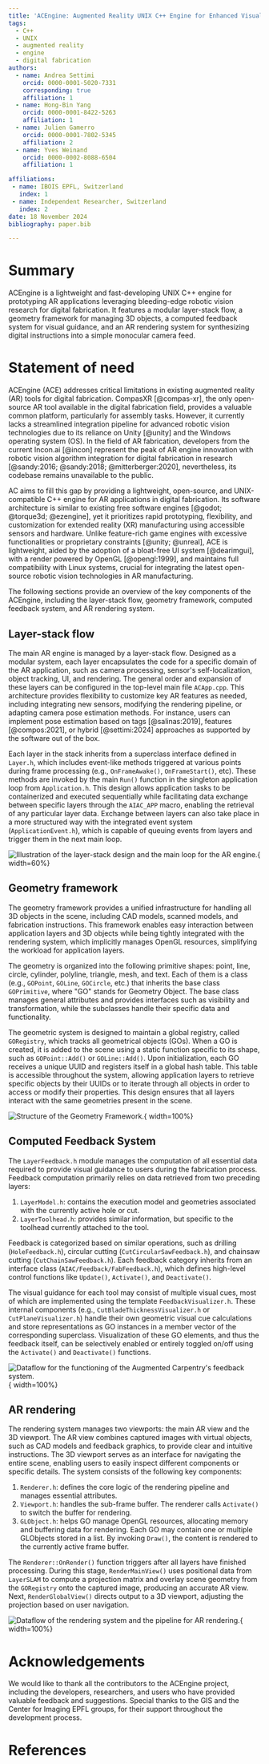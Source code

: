 ```yaml
---
title: 'ACEngine: Augmented Reality UNIX C++ Engine for Enhanced Visual Guidance in Digital Fabrication'
tags:
  - C++
  - UNIX
  - augmented reality
  - engine
  - digital fabrication
authors:
  - name: Andrea Settimi
    orcid: 0000-0001-5020-7331
    corresponding: true
    affiliation: 1
  - name: Hong-Bin Yang
    orcid: 0000-0001-8422-5263
    affiliation: 1
  - name: Julien Gamerro
    orcid: 0000-0001-7802-5345
    affiliation: 2
  - name: Yves Weinand
    orcid: 0000-0002-8088-6504
    affiliation: 1

affiliations:
 - name: IBOIS EPFL, Switzerland
   index: 1
 - name: Independent Researcher, Switzerland
   index: 2
date: 18 November 2024
bibliography: paper.bib

---
```


# Summary

ACEngine is a lightweight and fast-developing UNIX C++ engine for prototyping AR applications leveraging bleeding-edge robotic vision research for digital fabrication. It features a modular layer-stack flow, a geometry framework for managing 3D objects, a computed feedback system for visual guidance, and an AR rendering system for synthesizing digital instructions into a simple monocular camera feed.

# Statement of need

ACEngine (ACE) addresses critical limitations in existing augmented reality (AR) tools for digital fabrication. CompasXR [@compas-xr], the only open-source AR tool available in the digital fabrication field, provides a valuable common platform, particularly for assembly tasks. However, it currently lacks a streamlined integration pipeline for advanced robotic vision technologies due to its reliance on Unity [@unity] and the Windows operating system (OS). In the field of AR fabrication, developers from the current Incon.ai [@incon] represent the peak of AR engine innovation with robotic vision algorithm integration for digital fabrication in research [@sandy:2016; @sandy:2018; @mitterberger:2020], nevertheless, its codebase remains unavailable to the public.

AC aims to fill this gap by providing a lightweight, open-source, and UNIX-compatible C++ engine for AR applications in digital fabrication. Its software architecture is similar to existing free software engines [@godot; @torque3d; @ezengine], yet it prioritizes rapid prototyping, flexibility, and customization for extended reality (XR) manufacturing using accessible sensors and hardware. Unlike feature-rich game engines with excessive functionalities or proprietary constraints [@unity; @unreal], ACE is lightweight, aided by the adoption of a bloat-free UI system [@dearimgui], with a render powered by OpenGL [@opengl:1999], and maintains full compatibility with Linux systems, crucial for integrating the latest open-source robotic vision technologies in AR manufacturing.

The following sections provide an overview of the key components of the ACEngine, including the layer-stack flow, geometry framework, computed feedback system, and AR rendering system.

## Layer-stack flow

The main AR engine is managed by a layer-stack flow. Designed as a modular system, each layer encapsulates the code for a specific domain of the AR application, such as camera processing, sensor's self-localization, object tracking, UI, and rendering. The general order and expansion of these layers can be configured in the top-level main file `ACApp.cpp`. This architecture provides flexibility to customize key AR features as needed, including integrating new sensors, modifying the rendering pipeline, or adapting camera pose estimation methods. For instance, users can implement pose estimation based on tags [@salinas:2019], features [@compos:2021], or hybrid [@settimi:2024] approaches as supported by the software out of the box.

Each layer in the stack inherits from a superclass interface defined in `Layer.h`, which includes event-like methods triggered at various points during frame processing (e.g., `OnFrameAwake()`, `OnFrameStart()`, etc). These methods are invoked by the main `Run()` function in the singleton application loop from `Application.h`. This design allows application tasks to be containerized and executed sequentially while facilitating data exchange between specific layers through the `AIAC_APP` macro, enabling the retrieval of any particular layer data. Exchange between layers can also take place in a more structured way with the integrated event system (`ApplicationEvent.h`), which is capable of queuing events from layers and trigger them in the next main loop.

![Illustration of the layer-stack design and the main loop for the AR engine.](fig_layer-stack.svg){ width=60%}

## Geometry framework

The geometry framework provides a unified infrastructure for handling all 3D objects in the scene, including CAD models, scanned models, and fabrication instructions. This framework enables easy interaction between application layers and 3D objects while being tightly integrated with the rendering system, which implicitly manages OpenGL resources, simplifying the workload for application layers.

The geometry is organized into the following primitive shapes: point, line, circle, cylinder, polyline, triangle, mesh, and text. Each of them is a class (e.g., `GOPoint`, `GOLine`, `GOCircle`, etc.) that inherits the base class `GOPrimitive`, where "GO" stands for Geometry Object. The base class manages general attributes and provides interfaces such as visibility and transformation, while the subclasses handle their specific data and functionality.

The geometric system is designed to maintain a global registry, called `GORegistry`, which tracks all geometrical objects (GOs). When a GO is created, it is added to the scene using a static function specific to its shape, such as `GOPoint::Add()` or `GOLine::Add()`. Upon initialization, each GO receives a unique UUID and registers itself in a global hash table. This table is accessible throughout the system, allowing application layers to retrieve specific objects by their UUIDs or to iterate through all objects in order to access or modify their properties. This design ensures that all layers interact with the same geometries present in the scene.

![Structure of the Geometry Framework.](fig_geometry-framework.svg){ width=100%}

## Computed Feedback System

The `LayerFeedback.h` module manages the computation of all essential data required to provide visual guidance to users during the fabrication process. Feedback computation primarily relies on data retrieved from two preceding layers:

1. `LayerModel.h`: contains the execution model and geometries associated with the currently active hole or cut.
2. `LayerToolhead.h`: provides similar information, but specific to the toolhead currently attached to the tool.

Feedback is categorized based on similar operations, such as drilling (`HoleFeedback.h`), circular cutting (`CutCircularSawFeedback.h`), and chainsaw cutting (`CutChainSawFeedback.h`). Each feedback category inherits from an interface class (`AIAC/Feedback/FabFeedback.h`), which defines high-level control functions like `Update()`, `Activate()`, and `Deactivate()`.

The visual guidance for each tool may consist of multiple visual cues, most of which are implemented using the template `FeedbackVisualizer.h`. These internal components (e.g., `CutBladeThicknessVisualizer.h` or `CutPlaneVisualizer.h`) handle their own geometric visual cue calculations and store representations as GO instances in a member vector of the corresponding superclass. Visualization of these GO elements, and thus the feedback itself, can be selectively enabled or entirely toggled on/off using the `Activate()` and `Deactivate()` functions.

![Dataflow for the functioning of the Augmented Carpentry's feedback system.](fig_feedback-sys.svg){ width=100%}

## AR rendering

The rendering system manages two viewports: the main AR view and the 3D viewport. The AR view combines captured images with virtual objects, such as CAD models and feedback graphics, to provide clear and intuitive instructions. The 3D viewport serves as an interface for navigating the entire scene, enabling users to easily inspect different components or specific details. The system consists of the following key components:

1. `Renderer.h`: defines the core logic of the rendering pipeline and manages essential attributes.
2. `Viewport.h`: handles the sub-frame buffer. The renderer calls `Activate()` to switch the buffer for rendering.
3. `GLObject.h`: helps GO manage OpenGL resources, allocating memory and buffering data for rendering. Each GO may contain one or multiple GLObjects stored in a list. By invoking `Draw()`, the content is rendered to the currently active frame buffer.

The `Renderer::OnRender()` function triggers after all layers have finished processing. During this stage, `RenderMainView()` uses positional data from `LayerSLAM` to compute a projection matrix and overlay scene geometry from the `GORegistry` onto the captured image, producing an accurate AR view. Next, `RenderGlobalView()` directs output to a 3D viewport, adjusting the projection based on user navigation.

![Dataflow of the rendering system and the pipeline for AR rendering.](fig_AR-rendering.svg){ width=100%}

# Acknowledgements

We would like to thank all the contributors to the ACEngine project, including the developers, researchers, and users who have provided valuable feedback and suggestions. Special thanks to the GIS and the Center for Imaging EPFL groups, for their support throughout the development process.

# References
